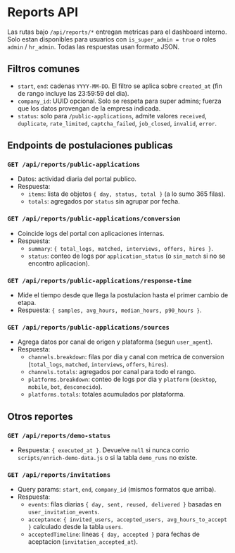 # Reports API

Las rutas bajo `/api/reports/*` entregan metricas para el dashboard interno. Solo estan disponibles para usuarios con `is_super_admin = true` o roles `admin` / `hr_admin`. Todas las respuestas usan formato JSON.

## Filtros comunes

- `start`, `end`: cadenas `YYYY-MM-DD`. El filtro se aplica sobre `created_at` (fin de rango incluye las 23:59:59 del dia).
- `company_id`: UUID opcional. Solo se respeta para super admins; fuerza que los datos provengan de la empresa indicada.
- `status`: solo para `/public-applications`, admite valores `received`, `duplicate`, `rate_limited`, `captcha_failed`, `job_closed`, `invalid`, `error`.

## Endpoints de postulaciones publicas

### `GET /api/reports/public-applications`
- Datos: actividad diaria del portal publico.
- Respuesta:
  - `items`: lista de objetos `{ day, status, total }` (a lo sumo 365 filas).
  - `totals`: agregados por `status` sin agrupar por fecha.

### `GET /api/reports/public-applications/conversion`
- Coincide logs del portal con aplicaciones internas.
- Respuesta:
  - `summary`: `{ total_logs, matched, interviews, offers, hires }`.
  - `status`: conteo de logs por `application_status` (o `sin_match` si no se encontro aplicacion).

### `GET /api/reports/public-applications/response-time`
- Mide el tiempo desde que llega la postulacion hasta el primer cambio de etapa.
- Respuesta: `{ samples, avg_hours, median_hours, p90_hours }`.

### `GET /api/reports/public-applications/sources`
- Agrega datos por canal de origen y plataforma (segun `user_agent`).
- Respuesta:
  - `channels.breakdown`: filas por dia y canal con metrica de conversion (`total_logs`, `matched`, `interviews`, `offers`, `hires`).
  - `channels.totals`: agregados por canal para todo el rango.
  - `platforms.breakdown`: conteo de logs por dia y `platform` (`desktop`, `mobile`, `bot`, `desconocido`).
  - `platforms.totals`: totales acumulados por plataforma.

## Otros reportes

### `GET /api/reports/demo-status`
- Respuesta: `{ executed_at }`. Devuelve `null` si nunca corrio `scripts/enrich-demo-data.js` o si la tabla `demo_runs` no existe.

### `GET /api/reports/invitations`
- Query params: `start`, `end`, `company_id` (mismos formatos que arriba).
- Respuesta:
  - `events`: filas diarias `{ day, sent, reused, delivered }` basadas en `user_invitation_events`.
  - `acceptance`: `{ invited_users, accepted_users, avg_hours_to_accept }` calculado desde la tabla `users`.
  - `acceptedTimeline`: lineas `{ day, accepted }` para fechas de aceptacion (`invitation_accepted_at`).
